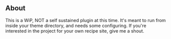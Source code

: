 ## About

This is a WiP, NOT a self sustained plugin at this time. It's meant to run from inside your theme directory, and needs some configuring. If you're interested in the project for your own recipe site, give me a shout.